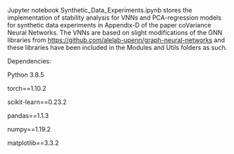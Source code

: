 Jupyter notebook Synthetic_Data_Experiments.ipynb stores the
implementation of stability analysis for VNNs and PCA-regression models
for synthetic data experiments in Appendix-D of the paper coVariance Neural Networks. The VNNs are based on slight
modifications of the GNN libraries from
https://github.com/alelab-upenn/graph-neural-networks and these
libraries have been included in the Modules and Utils folders as such.

Dependencies:

Python 3.8.5

torch==1.10.2

scikit-learn==0.23.2

pandas==1.1.3

numpy==1.19.2

matplotlib==3.3.2
